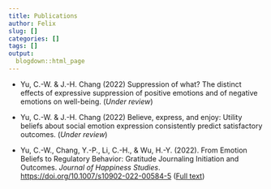 ```yaml
---
title: Publications
author: Felix
slug: []
categories: []
tags: []
output:
  blogdown::html_page
---
```


- Yu, C.-W. & J.-H. Chang (2022) Suppression of what? The distinct effects of expressive suppression of positive emotions and of negative emotions on well-being. (_Under review_)

- Yu, C.-W. & J.-H. Chang (2022) Believe, express, and enjoy: Utility beliefs about social emotion expression consistently predict satisfactory outcomes. (_Under review_)

- Yu, C.-W., Chang, Y.-P., Li, C.-H., & Wu, H.-Y. (2022). From Emotion Beliefs to Regulatory Behavior: Gratitude Journaling Initiation and Outcomes. _Journal of Happiness Studies_. https://doi.org/10.1007/s10902-022-00584-5 ([Full text](https://uc821303b5cfcdc2e1a4f6d8a9ad.dl.dropboxusercontent.com/cd/0/inline2/ByZBZqcduvj9Lh8o2EkasSFFd3XKHPHmSLkLMYSMdIZALr2FNNf7UgRkNE1yd1sbxHLh_xWQAfONtXHkKZv171ayPjWlKVrDJFrqGmz7jGpYd2j3yk80K3pLdytVnJ3HmN-Lg9SqvgGXafGvw86T0TUetjWLn1j3AWyzwxbLPtzShOPu9UFzSsIYTaK4qrxTCeR5DiPkCxhhg0pO9fAUcGfNrq8gycBz2yUZ4WPZ__TjUHtkbT3ekwMSw9uXtyFswy9bwNKNr7vJDLDT2Kh_HsA3_zBnKRJoGU6uSg5-s5qwk_H9hoffyoWIoESE_j3tfY14X6acYMeAQge1LCKaGdJh0dtBMq2tc82xg3fEPkHOmzQla6wTpCuQsbT7v7X3cIJ8LYhmC9_Y-EYDWjioutG4RYh61RF9wZcwDwvsBNWsaA/file))



 
